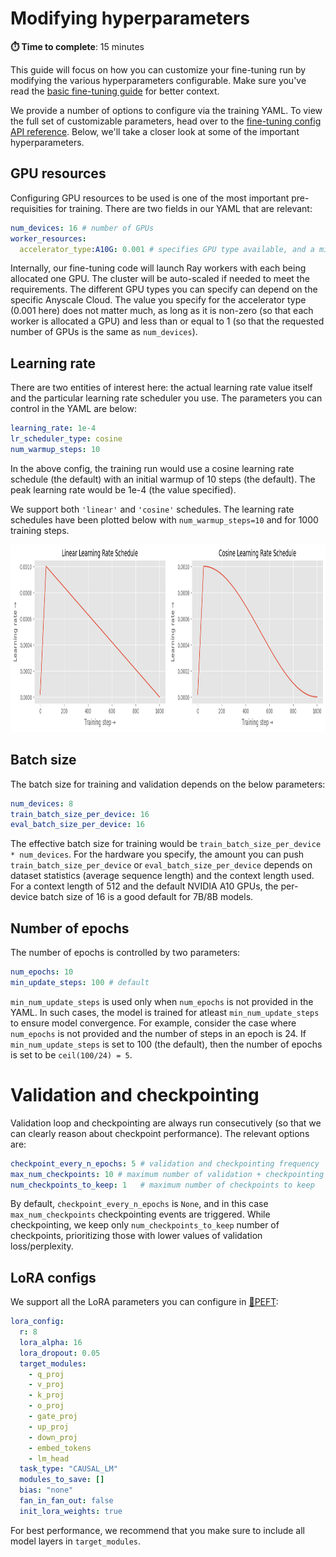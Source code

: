 # Modifying hyperparameters

**⏱️ Time to complete**: 15 minutes

This guide will focus on how you can customize your fine-tuning run by modifying the various hyperparameters configurable. Make sure you've read the [basic fine-tuning guide](../../README.md) for better context. 

We provide a number of options to configure via the training YAML. To view the full set of customizable parameters, head over to the [fine-tuning config API reference](https://docs.anyscale.com/reference/finetuning-config-api). Below, we'll take a closer look at some of the important hyperparameters.


## GPU resources

Configuring GPU resources to be used is one of the most important pre-requisities for training. There are two fields in our YAML that are relevant:

```yaml
num_devices: 16 # number of GPUs 
worker_resources:
  accelerator_type:A10G: 0.001 # specifies GPU type available, and a minimum allocation per worker
```

Internally, our fine-tuning code will launch Ray workers with each being allocated one GPU. The cluster will be auto-scaled if needed to meet the requirements. The different GPU types you can specify can depend on the specific Anyscale Cloud. The value you specify for the accelerator type (0.001 here) does not matter much, as long as it is non-zero (so that each worker is allocated a GPU) and less than or equal to 1 (so that the requested number of GPUs is the same as `num_devices`).

## Learning rate

There are two entities of interest here: the actual learning rate value itself and the particular learning rate scheduler you use. The parameters you can control in the YAML are below: 

```yaml
learning_rate: 1e-4
lr_scheduler_type: cosine
num_warmup_steps: 10
```

In the above config, the training run would use a cosine learning rate schedule (the default) with an initial warmup of 10 steps (the default). The peak learning rate would be 1e-4 (the value specified). 

We support both `'linear'` and `'cosine'` schedules. The learning rate schedules have been plotted below with `num_warmup_steps=10` and for 1000 training steps.

<p align="center">
<img src="./assets/schedulers.png" alt="cosine" height="300px"/>
</p>


## Batch size

The batch size for training and validation depends on the below parameters:

```yaml
num_devices: 8
train_batch_size_per_device: 16
eval_batch_size_per_device: 16
```
The effective batch size for training would be `train_batch_size_per_device * num_devices`. For the hardware you specify, the amount you can push `train_batch_size_per_device` or `eval_batch_size_per_device` depends on dataset statistics (average sequence length) and the context length used. For a context length of 512 and the default NVIDIA A10 GPUs, the per-device batch size of 16 is a good default for 7B/8B models. 

## Number of epochs 
The number of epochs is controlled by two parameters:

```yaml
num_epochs: 10
min_update_steps: 100 # default
```

`min_num_update_steps` is used only when `num_epochs` is not provided in the YAML. In such cases, the model is trained for atleast `min_num_update_steps` to ensure model convergence. For example, consider the case where `num_epochs` is not provided and the number of steps in an epoch is 24. If `min_num_update_steps` is set to 100 (the default), then the number of epochs is set to be `ceil(100/24) = 5`. 

# Validation and checkpointing 

Validation loop and checkpointing are always run consecutively (so that we can clearly reason about checkpoint performance). The relevant options are:

```yaml
checkpoint_every_n_epochs: 5 # validation and checkpointing frequency
max_num_checkpoints: 10 # maximum number of validation + checkpointing events to be triggered during training
num_checkpoints_to_keep: 1   # maximum number of checkpoints to keep
```

By default, `checkpoint_every_n_epochs` is `None`, and in this case  `max_num_checkpoints` checkpointing events are triggered. While checkpointing, we keep only `num_checkpoints_to_keep` number of checkpoints, prioritizing those with lower values of validation loss/perplexity.

## LoRA configs
We support all the LoRA parameters you can configure in [🤗PEFT](https://huggingface.co/docs/peft/en/package_reference/lora#peft.LoraConfig):

```yaml
lora_config:
  r: 8
  lora_alpha: 16
  lora_dropout: 0.05
  target_modules:
    - q_proj
    - v_proj
    - k_proj
    - o_proj
    - gate_proj
    - up_proj
    - down_proj
    - embed_tokens
    - lm_head
  task_type: "CAUSAL_LM"
  modules_to_save: []
  bias: "none"
  fan_in_fan_out: false
  init_lora_weights: true
```

For best performance, we recommend that you make sure to include all model layers in `target_modules`. 

